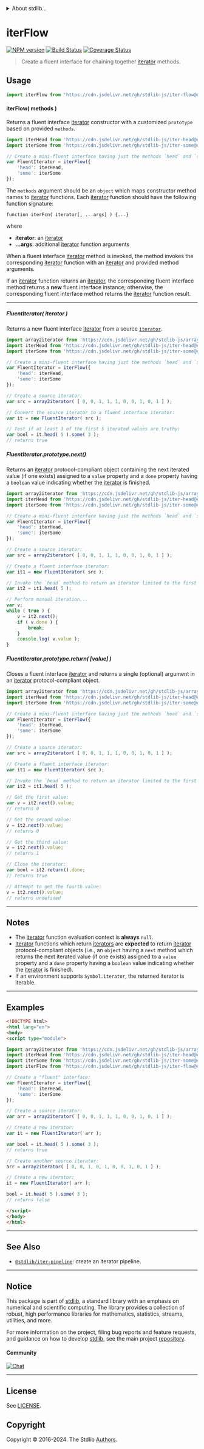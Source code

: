 <!--

@license Apache-2.0

Copyright (c) 2019 The Stdlib Authors.

Licensed under the Apache License, Version 2.0 (the "License");
you may not use this file except in compliance with the License.
You may obtain a copy of the License at

   http://www.apache.org/licenses/LICENSE-2.0

Unless required by applicable law or agreed to in writing, software
distributed under the License is distributed on an "AS IS" BASIS,
WITHOUT WARRANTIES OR CONDITIONS OF ANY KIND, either express or implied.
See the License for the specific language governing permissions and
limitations under the License.

-->


<details>
  <summary>
    About stdlib...
  </summary>
  <p>We believe in a future in which the web is a preferred environment for numerical computation. To help realize this future, we've built stdlib. stdlib is a standard library, with an emphasis on numerical and scientific computation, written in JavaScript (and C) for execution in browsers and in Node.js.</p>
  <p>The library is fully decomposable, being architected in such a way that you can swap out and mix and match APIs and functionality to cater to your exact preferences and use cases.</p>
  <p>When you use stdlib, you can be absolutely certain that you are using the most thorough, rigorous, well-written, studied, documented, tested, measured, and high-quality code out there.</p>
  <p>To join us in bringing numerical computing to the web, get started by checking us out on <a href="https://github.com/stdlib-js/stdlib">GitHub</a>, and please consider <a href="https://opencollective.com/stdlib">financially supporting stdlib</a>. We greatly appreciate your continued support!</p>
</details>

# iterFlow

[![NPM version][npm-image]][npm-url] [![Build Status][test-image]][test-url] [![Coverage Status][coverage-image]][coverage-url] <!-- [![dependencies][dependencies-image]][dependencies-url] -->

> Create a fluent interface for chaining together [iterator][mdn-iterator-protocol] methods.

<!-- Section to include introductory text. Make sure to keep an empty line after the intro `section` element and another before the `/section` close. -->

<section class="intro">

</section>

<!-- /.intro -->

<!-- Package usage documentation. -->



<section class="usage">

## Usage

```javascript
import iterFlow from 'https://cdn.jsdelivr.net/gh/stdlib-js/iter-flow@esm/index.mjs';
```

#### iterFlow( methods )

Returns a fluent interface [iterator][mdn-iterator-protocol] constructor with a customized `prototype` based on provided `methods`.

```javascript
import iterHead from 'https://cdn.jsdelivr.net/gh/stdlib-js/iter-head@esm/index.mjs';
import iterSome from 'https://cdn.jsdelivr.net/gh/stdlib-js/iter-some@esm/index.mjs';

// Create a mini-fluent interface having just the methods `head` and `some`:
var FluentIterator = iterFlow({
    'head': iterHead,
    'some': iterSome
});
```

The `methods` argument should be an `object` which maps constructor method names to [iterator][mdn-iterator-protocol] functions. Each [iterator][mdn-iterator-protocol] function should have the following function signature:

```text
function iterFcn( iterator[, ...args] ) {...}
```

where

-   **iterator**: an [iterator][mdn-iterator-protocol]
-   **...args**: additional [iterator][mdn-iterator-protocol] function arguments

When a fluent interface [iterator][mdn-iterator-protocol] method is invoked, the method invokes the corresponding [iterator][mdn-iterator-protocol] function with an [iterator][mdn-iterator-protocol] and provided method arguments.

If an [iterator][mdn-iterator-protocol] function returns an [iterator][mdn-iterator-protocol], the corresponding fluent interface method returns a **new** fluent interface instance; otherwise, the corresponding fluent interface method returns the [iterator][mdn-iterator-protocol] function result.

* * *

##### FluentIterator( iterator )

Returns a new fluent interface [iterator][mdn-iterator-protocol] from a source [`iterator`][mdn-iterator-protocol].

```javascript
import array2iterator from 'https://cdn.jsdelivr.net/gh/stdlib-js/array-to-iterator@esm/index.mjs';
import iterHead from 'https://cdn.jsdelivr.net/gh/stdlib-js/iter-head@esm/index.mjs';
import iterSome from 'https://cdn.jsdelivr.net/gh/stdlib-js/iter-some@esm/index.mjs';

// Create a mini-fluent interface having just the methods `head` and `some`:
var FluentIterator = iterFlow({
    'head': iterHead,
    'some': iterSome
});

// Create a source iterator:
var src = array2iterator( [ 0, 0, 1, 1, 1, 0, 0, 1, 0, 1 ] );

// Convert the source iterator to a fluent interface iterator:
var it = new FluentIterator( src );

// Test if at least 3 of the first 5 iterated values are truthy:
var bool = it.head( 5 ).some( 3 );
// returns true
```

##### FluentIterator.prototype.next()

Returns an [iterator][mdn-iterator-protocol] protocol-compliant object containing the next iterated value (if one exists) assigned to a `value` property and a `done` property having a `boolean` value indicating whether the [iterator][mdn-iterator-protocol] is finished.

```javascript
import array2iterator from 'https://cdn.jsdelivr.net/gh/stdlib-js/array-to-iterator@esm/index.mjs';
import iterHead from 'https://cdn.jsdelivr.net/gh/stdlib-js/iter-head@esm/index.mjs';
import iterSome from 'https://cdn.jsdelivr.net/gh/stdlib-js/iter-some@esm/index.mjs';

// Create a mini-fluent interface having just the methods `head` and `some`:
var FluentIterator = iterFlow({
    'head': iterHead,
    'some': iterSome
});

// Create a source iterator:
var src = array2iterator( [ 0, 0, 1, 1, 1, 0, 0, 1, 0, 1 ] );

// Create a fluent interface iterator:
var it1 = new FluentIterator( src );

// Invoke the `head` method to return an iterator limited to the first 5 source values:
var it2 = it1.head( 5 );

// Perform manual iteration...
var v;
while ( true ) {
    v = it2.next();
    if ( v.done ) {
        break;
    }
    console.log( v.value );
}
```

##### FluentIterator.prototype.return( \[value] )

Closes a fluent interface [iterator][mdn-iterator-protocol] and returns a single (optional) argument in an [iterator][mdn-iterator-protocol] protocol-compliant object.

```javascript
import array2iterator from 'https://cdn.jsdelivr.net/gh/stdlib-js/array-to-iterator@esm/index.mjs';
import iterHead from 'https://cdn.jsdelivr.net/gh/stdlib-js/iter-head@esm/index.mjs';
import iterSome from 'https://cdn.jsdelivr.net/gh/stdlib-js/iter-some@esm/index.mjs';

// Create a mini-fluent interface having just the methods `head` and `some`:
var FluentIterator = iterFlow({
    'head': iterHead,
    'some': iterSome
});

// Create a source iterator:
var src = array2iterator( [ 0, 0, 1, 1, 1, 0, 0, 1, 0, 1 ] );

// Create a fluent interface iterator:
var it1 = new FluentIterator( src );

// Invoke the `head` method to return an iterator limited to the first 5 source values:
var it2 = it1.head( 5 );

// Get the first value:
var v = it2.next().value;
// returns 0

// Get the second value:
v = it2.next().value;
// returns 0

// Get the third value:
v = it2.next().value;
// returns 1

// Close the iterator:
var bool = it2.return().done;
// returns true

// Attempt to get the fourth value:
v = it2.next().value;
// returns undefined
```

</section>

<!-- /.usage -->

<!-- Package usage notes. Make sure to keep an empty line after the `section` element and another before the `/section` close. -->

* * *

<section class="notes">

## Notes

-   The [iterator][mdn-iterator-protocol] function evaluation context is **always** `null`.
-   [Iterator][mdn-iterator-protocol] functions which return [iterators][mdn-iterator-protocol] are **expected** to return [iterator][mdn-iterator-protocol] protocol-compliant objects (i.e., an `object` having a `next` method which returns the next iterated value (if one exists) assigned to a `value` property and a `done` property having a `boolean` value indicating whether the [iterator][mdn-iterator-protocol] is finished).
-   If an environment supports `Symbol.iterator`, the returned iterator is iterable.

</section>

<!-- /.notes -->

<!-- Package usage examples. -->

* * *

<section class="examples">

## Examples

<!-- eslint no-undef: "error" -->

```html
<!DOCTYPE html>
<html lang="en">
<body>
<script type="module">

import array2iterator from 'https://cdn.jsdelivr.net/gh/stdlib-js/array-to-iterator@esm/index.mjs';
import iterHead from 'https://cdn.jsdelivr.net/gh/stdlib-js/iter-head@esm/index.mjs';
import iterSome from 'https://cdn.jsdelivr.net/gh/stdlib-js/iter-some@esm/index.mjs';
import iterFlow from 'https://cdn.jsdelivr.net/gh/stdlib-js/iter-flow@esm/index.mjs';

// Create a "fluent" interface:
var FluentIterator = iterFlow({
    'head': iterHead,
    'some': iterSome
});

// Create a source iterator:
var arr = array2iterator( [ 0, 0, 1, 1, 1, 0, 0, 1, 0, 1 ] );

// Create a new iterator:
var it = new FluentIterator( arr );

var bool = it.head( 5 ).some( 3 );
// returns true

// Create another source iterator:
arr = array2iterator( [ 0, 0, 1, 0, 1, 0, 0, 1, 0, 1 ] );

// Create a new iterator:
it = new FluentIterator( arr );

bool = it.head( 5 ).some( 3 );
// returns false

</script>
</body>
</html>
```

</section>

<!-- /.examples -->

<!-- Section to include cited references. If references are included, add a horizontal rule *before* the section. Make sure to keep an empty line after the `section` element and another before the `/section` close. -->

<section class="references">

</section>

<!-- /.references -->

<!-- Section for related `stdlib` packages. Do not manually edit this section, as it is automatically populated. -->

<section class="related">

* * *

## See Also

-   <span class="package-name">[`@stdlib/iter-pipeline`][@stdlib/iter/pipeline]</span><span class="delimiter">: </span><span class="description">create an iterator pipeline.</span>

</section>

<!-- /.related -->

<!-- Section for all links. Make sure to keep an empty line after the `section` element and another before the `/section` close. -->


<section class="main-repo" >

* * *

## Notice

This package is part of [stdlib][stdlib], a standard library with an emphasis on numerical and scientific computing. The library provides a collection of robust, high performance libraries for mathematics, statistics, streams, utilities, and more.

For more information on the project, filing bug reports and feature requests, and guidance on how to develop [stdlib][stdlib], see the main project [repository][stdlib].

#### Community

[![Chat][chat-image]][chat-url]

---

## License

See [LICENSE][stdlib-license].


## Copyright

Copyright &copy; 2016-2024. The Stdlib [Authors][stdlib-authors].

</section>

<!-- /.stdlib -->

<!-- Section for all links. Make sure to keep an empty line after the `section` element and another before the `/section` close. -->

<section class="links">

[npm-image]: http://img.shields.io/npm/v/@stdlib/iter-flow.svg
[npm-url]: https://npmjs.org/package/@stdlib/iter-flow

[test-image]: https://github.com/stdlib-js/iter-flow/actions/workflows/test.yml/badge.svg?branch=v0.2.2
[test-url]: https://github.com/stdlib-js/iter-flow/actions/workflows/test.yml?query=branch:v0.2.2

[coverage-image]: https://img.shields.io/codecov/c/github/stdlib-js/iter-flow/main.svg
[coverage-url]: https://codecov.io/github/stdlib-js/iter-flow?branch=main

<!--

[dependencies-image]: https://img.shields.io/david/stdlib-js/iter-flow.svg
[dependencies-url]: https://david-dm.org/stdlib-js/iter-flow/main

-->

[chat-image]: https://img.shields.io/gitter/room/stdlib-js/stdlib.svg
[chat-url]: https://app.gitter.im/#/room/#stdlib-js_stdlib:gitter.im

[stdlib]: https://github.com/stdlib-js/stdlib

[stdlib-authors]: https://github.com/stdlib-js/stdlib/graphs/contributors

[umd]: https://github.com/umdjs/umd
[es-module]: https://developer.mozilla.org/en-US/docs/Web/JavaScript/Guide/Modules

[deno-url]: https://github.com/stdlib-js/iter-flow/tree/deno
[deno-readme]: https://github.com/stdlib-js/iter-flow/blob/deno/README.md
[umd-url]: https://github.com/stdlib-js/iter-flow/tree/umd
[umd-readme]: https://github.com/stdlib-js/iter-flow/blob/umd/README.md
[esm-url]: https://github.com/stdlib-js/iter-flow/tree/esm
[esm-readme]: https://github.com/stdlib-js/iter-flow/blob/esm/README.md
[branches-url]: https://github.com/stdlib-js/iter-flow/blob/main/branches.md

[stdlib-license]: https://raw.githubusercontent.com/stdlib-js/iter-flow/main/LICENSE

[mdn-iterator-protocol]: https://developer.mozilla.org/en-US/docs/Web/JavaScript/Reference/Iteration_protocols#The_iterator_protocol

<!-- <related-links> -->

[@stdlib/iter/pipeline]: https://github.com/stdlib-js/iter-pipeline/tree/esm

<!-- </related-links> -->

</section>

<!-- /.links -->

